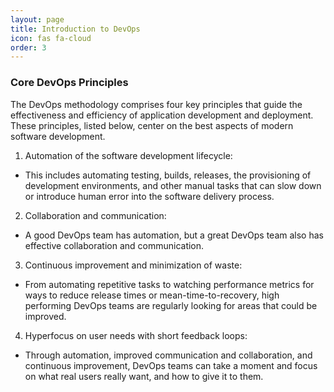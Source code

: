 ```yaml
---
layout: page
title: Introduction to DevOps
icon: fas fa-cloud
order: 3
---
```


### Core DevOps Principles
The DevOps methodology comprises four key principles that guide the effectiveness and efficiency of application development and deployment. These principles, listed below, center on the best aspects of modern software development.

1. Automation of the software development lifecycle:
-   This includes automating testing, builds, releases, the provisioning of development environments, and other manual tasks that can slow down or introduce human error into the software delivery process.
2. Collaboration and communication:
-  A good DevOps team has automation, but a great DevOps team also has effective collaboration and communication.
3. Continuous improvement and minimization of waste:
- From automating repetitive tasks to watching performance metrics for ways to reduce release times or mean-time-to-recovery, high performing DevOps teams are regularly looking for areas that could be improved.
4. Hyperfocus on user needs with short feedback loops:
- Through automation, improved communication and collaboration, and continuous improvement, DevOps teams can take a moment and focus on what real users really want, and how to give it to them.